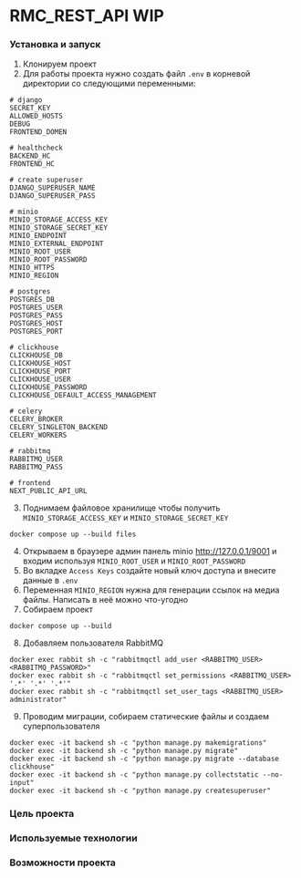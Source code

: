 # RMC_REST_API WIP

### Установка и запуск

1. Клонируем проект
2. Для работы проекта нужно создать файл ```.env``` в корневой директории 
со следующими переменными:
```
# django
SECRET_KEY
ALLOWED_HOSTS
DEBUG
FRONTEND_DOMEN

# healthcheck
BACKEND_HC
FRONTEND_HC

# create superuser
DJANGO_SUPERUSER_NAME
DJANGO_SUPERUSER_PASS

# minio
MINIO_STORAGE_ACCESS_KEY
MINIO_STORAGE_SECRET_KEY
MINIO_ENDPOINT
MINIO_EXTERNAL_ENDPOINT
MINIO_ROOT_USER
MINIO_ROOT_PASSWORD
MINIO_HTTPS
MINIO_REGION

# postgres
POSTGRES_DB
POSTGRES_USER
POSTGRES_PASS
POSTGRES_HOST
POSTGRES_PORT

# clickhouse
CLICKHOUSE_DB
CLICKHOUSE_HOST
CLICKHOUSE_PORT
CLICKHOUSE_USER
CLICKHOUSE_PASSWORD
CLICKHOUSE_DEFAULT_ACCESS_MANAGEMENT

# celery
CELERY_BROKER
CELERY_SINGLETON_BACKEND
CELERY_WORKERS

# rabbitmq
RABBITMQ_USER
RABBITMQ_PASS

# frontend
NEXT_PUBLIC_API_URL
```
3. Поднимаем файловое хранилище чтобы получить 
```MINIO_STORAGE_ACCESS_KEY``` 
и ```MINIO_STORAGE_SECRET_KEY```
```console
docker compose up --build files
```
4. Открываем в браузере админ панель minio http://127.0.0.1/9001
и входим используя ```MINIO_ROOT_USER``` и ```MINIO_ROOT_PASSWORD```
5. Во вкладке ```Access Keys``` создайте новый ключ 
доступа и внесите данные в ```.env```
6. Переменная ```MINIO_REGION``` нужна для генерации ссылок на медиа файлы.
Написать в неё можно что-угодно
7. Собираем проект
```console
docker compose up --build
```
8. Добавляем пользователя RabbitMQ
```console
docker exec rabbit sh -c "rabbitmqctl add_user <RABBITMQ_USER> <RABBITMQ_PASSWORD>"
docker exec rabbit sh -c "rabbitmqctl set_permissions <RABBITMQ_USER> '.*' '.*' '.*'"
docker exec rabbit sh -c "rabbitmqctl set_user_tags <RABBITMQ_USER> administrator"
```
9. Проводим миграции, собираем статические файлы и создаем суперпользователя
```console
docker exec -it backend sh -c "python manage.py makemigrations"
docker exec -it backend sh -c "python manage.py migrate"
docker exec -it backend sh -c "python manage.py migrate --database clickhouse"
docker exec -it backend sh -c "python manage.py collectstatic --no-input"
docker exec -it backend sh -c "python manage.py createsuperuser"
```

### Цель проекта

### Используемые технологии

### Возможности проекта
